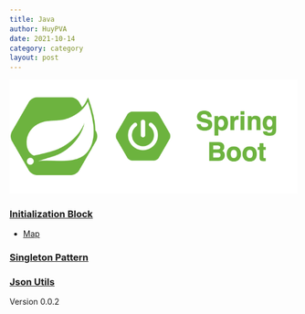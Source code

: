 ```yaml
---
title: Java
author: HuyPVA
date: 2021-10-14
category: category
layout: post
---
```


<div align="center">
    <img src="../assets/images/spring_boot_icon.png"/>
</div>

### [Initialization Block](../java/initialization-block)

- [Map](https://huypva.github.io/code-by-example-site/java/map)

### [Singleton Pattern](./java/singleton-attern)

### [Json Utils](./java/java-json-utils)

Version 0.0.2